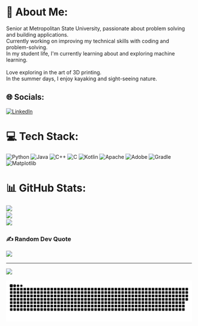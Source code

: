 # 💫 About Me:
Senior at Metropolitan State University, passionate about problem solving and building applications.<br>Currently working on improving my technical skills with coding and problem-solving. <br>In my student life, I'm currently learning about and exploring machine learning. <br><br>Love exploring in the art of 3D printing. <br>In the summer days, I enjoy kayaking and sight-seeing nature.


## 🌐 Socials:
[![LinkedIn](https://img.shields.io/badge/LinkedIn-%230077B5.svg?logo=linkedin&logoColor=white)](https://linkedin.com/in/cvang21) 

# 💻 Tech Stack:
![Python](https://img.shields.io/badge/python-3670A0?style=for-the-badge&logo=python&logoColor=ffdd54) ![Java](https://img.shields.io/badge/java-%23ED8B00.svg?style=for-the-badge&logo=openjdk&logoColor=white) ![C++](https://img.shields.io/badge/c++-%2300599C.svg?style=for-the-badge&logo=c%2B%2B&logoColor=white) ![C](https://img.shields.io/badge/c-%2300599C.svg?style=for-the-badge&logo=c&logoColor=white) ![Kotlin](https://img.shields.io/badge/kotlin-%237F52FF.svg?style=for-the-badge&logo=kotlin&logoColor=white) ![Apache](https://img.shields.io/badge/apache-%23D42029.svg?style=for-the-badge&logo=apache&logoColor=white) ![Adobe](https://img.shields.io/badge/adobe-%23FF0000.svg?style=for-the-badge&logo=adobe&logoColor=white) ![Gradle](https://img.shields.io/badge/Gradle-02303A.svg?style=for-the-badge&logo=Gradle&logoColor=white) ![Matplotlib](https://img.shields.io/badge/Matplotlib-%23ffffff.svg?style=for-the-badge&logo=Matplotlib&logoColor=black)
# 📊 GitHub Stats:
![](https://github-readme-stats.vercel.app/api?username=Chang-Vang&theme=dark&hide_border=false&include_all_commits=false&count_private=false)<br/>
![](https://github-readme-streak-stats.herokuapp.com/?user=Chang-Vang&theme=dark&hide_border=false)<br/>
![](https://github-readme-stats.vercel.app/api/top-langs/?username=Chang-Vang&theme=dark&hide_border=false&include_all_commits=false&count_private=false&layout=compact)

### ✍️ Random Dev Quote
![](https://quotes-github-readme.vercel.app/api?type=horizontal&theme=radical)

---
[![](https://visitcount.itsvg.in/api?id=Project-Escape&icon=0&color=2)](https://visitcount.itsvg.in)

<picture>
  <source media="(prefers-color-scheme: dark)" srcset="https://raw.githubusercontent.com/Chang-Vang/Chang-Vang/output/github-snake-dark.svg" />
  <source media="(prefers-color-scheme: light)" srcset="https://raw.githubusercontent.com/Chang-Vang/Chang-Vang/output/github-snake.svg" />
  <img alt="github-snake" src="https://raw.githubusercontent.com/Chang-Vang/Chang-Vang/output/github-snake.svg" />
</picture>
